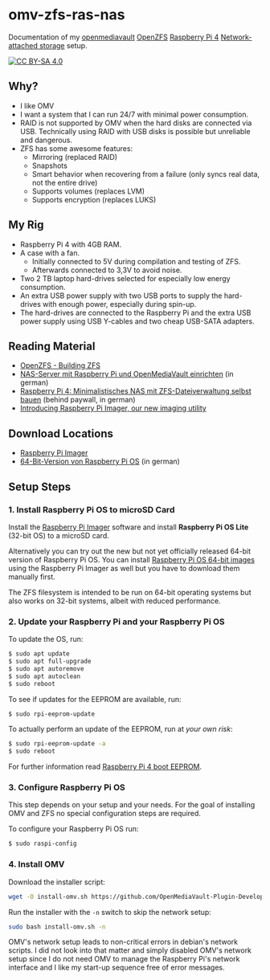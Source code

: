 # omv-zfs-ras-nas
Documentation of my [openmediavault](https://www.openmediavault.org/) [OpenZFS](https://github.com/openzfs/zfs) [Raspberry Pi 4](https://www.raspberrypi.org/products/raspberry-pi-4-model-b/) [Network-attached storage](https://en.wikipedia.org/wiki/Network-attached_storage) setup.

[![CC BY-SA 4.0][cc-by-sa-shield]][cc-by-sa]


## Why?

- I like OMV
- I want a system that I can run 24/7 with minimal power consumption.
- RAID is not supported by OMV when the hard disks are connected via USB. Technically using RAID with USB disks is possible but unreliable and dangerous.
- ZFS has some awesome features:
  - Mirroring (replaced RAID)
  - Snapshots
  - Smart behavior when recovering from a failure (only syncs real data, not the entire drive)
  - Supports volumes (replaces LVM)
  - Supports encryption (replaces LUKS)

## My Rig

- Raspberry Pi 4 with 4GB RAM.
- A case with a fan.
  - Initially connected to 5V during compilation and testing of ZFS.
  - Afterwards connected to 3,3V to avoid noise.
- Two 2 TB laptop hard-drives selected for especially low energy consumption.
- An extra USB power supply with two USB ports to supply the hard-drives with enough power, especially during spin-up.
- The hard-drives are connected to the Raspberry Pi and the extra USB power supply using USB Y-cables and two cheap USB-SATA adapters.

## Reading Material

- [OpenZFS - Building ZFS](https://openzfs.github.io/openzfs-docs/Developer%20Resources/Building%20ZFS.html)
- [NAS-Server mit Raspberry Pi und OpenMediaVault einrichten](https://www.heise.de/download/blog/NAS-Server-mit-Raspberry-Pi-und-OpenMediaVault-einrichten-3468200) (in german)
- [Raspberry Pi 4: Minimalistisches NAS mit ZFS-Dateiverwaltung selbst bauen](https://www.heise.de/ratgeber/Raspberry-Pi-4-Minimalistisches-NAS-mit-ZFS-Dateiverwaltung-selbst-bauen-4927272.html?seite=all) (behind paywall, in german)
- [Introducing Raspberry Pi Imager, our new imaging utility](https://www.raspberrypi.org/blog/raspberry-pi-imager-imaging-utility/)

## Download Locations

- [Raspberry Pi Imager](https://www.raspberrypi.org/software/)
- [64-Bit-Version von Raspberry Pi OS](https://www.heise.de/news/64-Bit-Version-von-Raspberry-Pi-OS-4771111.html) (in german)

## Setup Steps

### 1. Install Raspberry Pi OS to microSD Card

Install the [Raspberry Pi Imager](https://www.raspberrypi.org/software/) software and install **Raspberry Pi OS Lite** (32-bit OS) to a microSD card.

Alternatively you can try out the new but not yet officially released 64-bit version of Raspberry Pi OS. You can install [Raspberry Pi OS 64-bit images](https://downloads.raspberrypi.org/raspios_arm64/images/) using the Raspberry Pi Imager as well but you have to download them manually first.

The ZFS filesystem is intended to be run on 64-bit operating systems but also works on 32-bit systems, albeit with reduced performance.

### 2. Update your Raspberry Pi and your Raspberry Pi OS

To update the OS, run:

```bash
$ sudo apt update
$ sudo apt full-upgrade
$ sudo apt autoremove
$ sudo apt autoclean
$ sudo reboot
```

To see if updates for the EEPROM are available, run:

```bash
$ sudo rpi-eeprom-update
```

To actually perform an update of the EEPROM, run at *your own risk*:

```bash
$ sudo rpi-eeprom-update -a
$ sudo reboot
```

For further information read [Raspberry Pi 4 boot EEPROM](https://www.raspberrypi.org/documentation/hardware/raspberrypi/booteeprom.md).

### 3. Configure Raspberry Pi OS

This step depends on your setup and your needs. For the goal of installing OMV and ZFS no special configuration steps are required.

To configure your Raspberry Pi OS run:

```bash
$ sudo raspi-config
```

### 4. Install OMV

Download the installer script:

```bash
wget -O install-omv.sh https://github.com/OpenMediaVault-Plugin-Developers/installScript/raw/master/install
```

Run the installer with the `-n` switch to skip the network setup:

```bash
sudo bash install-omv.sh -n
```

OMV's network setup leads to non-critical errors in debian's network scripts. I did not look into that matter and simply disabled OMV's network setup since I do not need OMV to manage the Raspberry Pi's network interface and I like my start-up sequence free of error messages.

[cc-by-sa]: http://creativecommons.org/licenses/by-sa/4.0/
[cc-by-sa-shield]: https://img.shields.io/badge/License-CC%20BY--SA%204.0-lightgrey.svg

